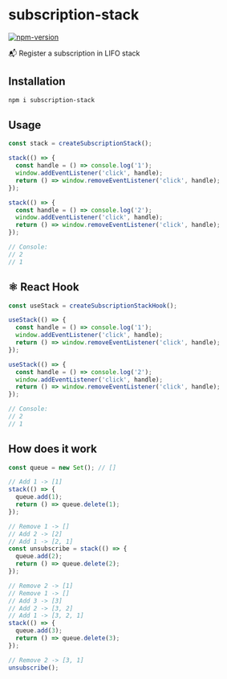 # subscription-stack
[![npm-version](https://img.shields.io/npm/v/subscription-stack.svg)](https://npmjs.org/package/subscription-stack)

📬 Register a subscription in LIFO stack

## Installation

```bash
npm i subscription-stack
```

## Usage
```js
const stack = createSubscriptionStack();

stack(() => {
  const handle = () => console.log('1');
  window.addEventListener('click', handle);
  return () => window.removeEventListener('click', handle);
});

stack(() => {
  const handle = () => console.log('2');
  window.addEventListener('click', handle);
  return () => window.removeEventListener('click', handle);
});

// Console: 
// 2
// 1
```

## ⚛️ React Hook

```js
const useStack = createSubscriptionStackHook();

useStack(() => {
  const handle = () => console.log('1');
  window.addEventListener('click', handle);
  return () => window.removeEventListener('click', handle);
});

useStack(() => {
  const handle = () => console.log('2');
  window.addEventListener('click', handle);
  return () => window.removeEventListener('click', handle);
});

// Console: 
// 2
// 1
```

## How does it work

```js
const queue = new Set(); // []

// Add 1 -> [1]
stack(() => {
  queue.add(1);
  return () => queue.delete(1);
});

// Remove 1 -> []
// Add 2 -> [2]
// Add 1 -> [2, 1]
const unsubscribe = stack(() => {
  queue.add(2);
  return () => queue.delete(2);
});

// Remove 2 -> [1]
// Remove 1 -> []
// Add 3 -> [3]
// Add 2 -> [3, 2]
// Add 1 -> [3, 2, 1]
stack(() => {
  queue.add(3);
  return () => queue.delete(3);
});

// Remove 2 -> [3, 1]
unsubscribe();
```
